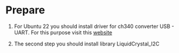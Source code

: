 # Prepare
1. For Ubuntu 22 you should install driver for ch340 converter USB - UART.
   For this purpose visit this [website](https://0xsuk.github.io/posts/2022-07-19-how-to-install-ch340-on-ubuntu-22.04/)

2. The second step you should install library LiquidCrystal_I2C



